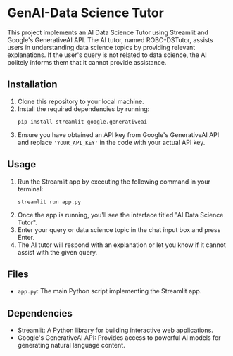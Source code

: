 # GenAI-Data Science Tutor

This project implements an AI Data Science Tutor using Streamlit and Google's GenerativeAI API. The AI tutor, named ROBO-DSTutor, assists users in understanding data science topics by providing relevant explanations. If the user's query is not related to data science, the AI politely informs them that it cannot provide assistance.

## Installation
1. Clone this repository to your local machine.
2. Install the required dependencies by running:
    ```
    pip install streamlit google.generativeai
    ```
3. Ensure you have obtained an API key from Google's GenerativeAI API and replace `'YOUR_API_KEY'` in the code with your actual API key.

## Usage
1. Run the Streamlit app by executing the following command in your terminal:
    ```
    streamlit run app.py
    ```
2. Once the app is running, you'll see the interface titled "AI Data Science Tutor".
3. Enter your query or data science topic in the chat input box and press Enter.
4. The AI tutor will respond with an explanation or let you know if it cannot assist with the given query.

## Files
- `app.py`: The main Python script implementing the Streamlit app.

## Dependencies
- Streamlit: A Python library for building interactive web applications.
- Google's GenerativeAI API: Provides access to powerful AI models for generating natural language content.

